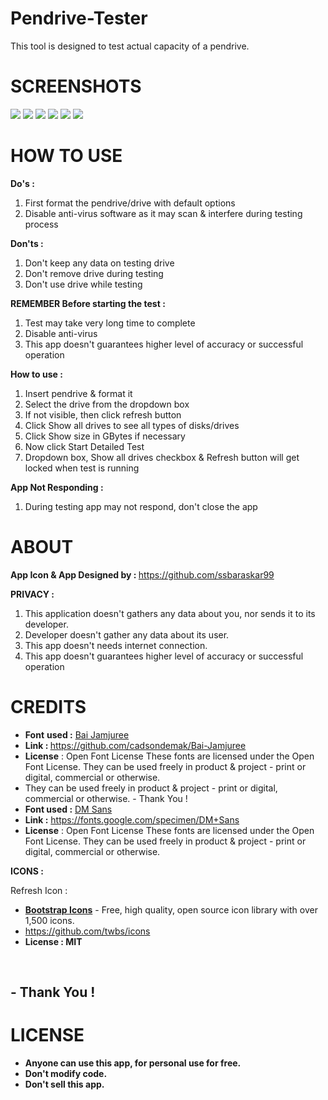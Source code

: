 # Pendrive-Tester
This tool is designed to test actual capacity of a pendrive.

# SCREENSHOTS
![](https://github.com/ssbaraskar99/Pendrive-Tester/blob/main/Screenshots/1.PNG?raw=true)
![](https://github.com/ssbaraskar99/Pendrive-Tester/blob/main/Screenshots/2.PNG?raw=true)
![](https://github.com/ssbaraskar99/Pendrive-Tester/blob/main/Screenshots/3.PNG?raw=true)
![](https://github.com/ssbaraskar99/Pendrive-Tester/blob/main/Screenshots/4.PNG?raw=true)
![](https://github.com/ssbaraskar99/Pendrive-Tester/blob/main/Screenshots/5.PNG?raw=true)
![](https://github.com/ssbaraskar99/Pendrive-Tester/blob/main/Screenshots/6.gif?raw=true)


# HOW TO USE
<p><strong>Do's :</strong></p>
<ol>
<li>First format the pendrive/drive with default options</li>
<li>Disable anti-virus software as it may scan &amp; interfere during testing process</li>
</ol>
<p><strong>Don'ts :</strong></p>
<ol>
<li>Don't keep any data on testing drive</li>
<li>Don't remove drive during testing</li>
<li>Don't use drive while testing</li>
</ol>
<p><strong>REMEMBER&nbsp;</strong><strong>Before starting the test :</strong></p>
<ol>
<li>Test may take very long time to complete</li>
<li>Disable anti-virus</li>
<li class="a-b-r-La">This app doesn't guarantees higher level of accuracy or successful operation</li>
</ol>
<p><strong>How to use :</strong></p>
<ol>
<li>Insert pendrive &amp; format it</li>
<li>Select the drive from the dropdown box</li>
<li>If not visible, then click refresh button</li>
<li>Click Show all drives to see all types of disks/drives</li>
<li>Click Show size in GBytes if necessary</li>
<li>Now click Start Detailed Test</li>
<li>Dropdown box, Show all drives checkbox &amp; Refresh button will get locked when test is running</li>
</ol>
<p><strong>App Not Responding :</strong></p>
<ol>
<li>During testing app may not respond, don't close the app</li>
</ol>

# **ABOUT**
<p><strong>App Icon &amp; App Designed by : </strong><a href="https://github.com/ssbaraskar99">https://github.com/ssbaraskar99</a></p>
<p><strong>PRIVACY :</strong></p>
<ol>
<li class="a-b-r-La">This application doesn't gathers any data about you, nor sends it to its developer.</li>
<li class="a-b-r-La">Developer doesn't gather any data about its user.</li>
<li class="a-b-r-La">This app doesn't needs internet connection.</li>
<li class="a-b-r-La">This app doesn't guarantees higher level of accuracy or successful operation</li>
</ol>

# **CREDITS**
<ul>
<li><strong>Font</strong> <strong>used :</strong> <a href="https://github.com/cadsondemak/Bai-Jamjuree">Bai Jamjuree</a></li>
<li><strong>Link : </strong><a href="https://github.com/cadsondemak/Bai-Jamjuree">https://github.com/cadsondemak/Bai-Jamjuree</a></li>
<li><strong>License</strong> : Open Font License These fonts are licensed under the Open Font License. They can be used freely in product &amp; project - print or digital, commercial or otherwise.</li>
<li>They can be used freely in product &amp; project - print or digital, commercial or otherwise. - Thank You !</li>
<li><strong>Font used :</strong> <a href="https://fonts.google.com/specimen/DM+Sans#about">DM Sans</a></li>
<li><strong>Link :</strong> <a href="https://fonts.google.com/specimen/DM+Sans">https://fonts.google.com/specimen/DM+Sans</a></li>
<li><strong>License</strong> : Open Font License These fonts are licensed under the Open Font License. They can be used freely in product &amp; project - print or digital, commercial or otherwise.</li>
</ul>
<p><strong> ICONS :</strong></p>
<p>Refresh Icon :</p>
<ul>
<li><a href="https://icons.getbootstrap.com"><strong>Bootstrap Icons</strong></a> - Free, high quality, open source icon library with over 1,500 icons.</li>
<li><a href="https://github.com/twbs/icons">https://github.com/twbs/icons </a></li>
<li><strong> License : MIT </strong></li>
</ul>
<p>&nbsp;</p>
<h2><strong>- Thank You !</strong></h2>


# **LICENSE**
- **Anyone can use this app, for personal use for free.**
- **Don't modify code.**
- **Don't sell this app.**
